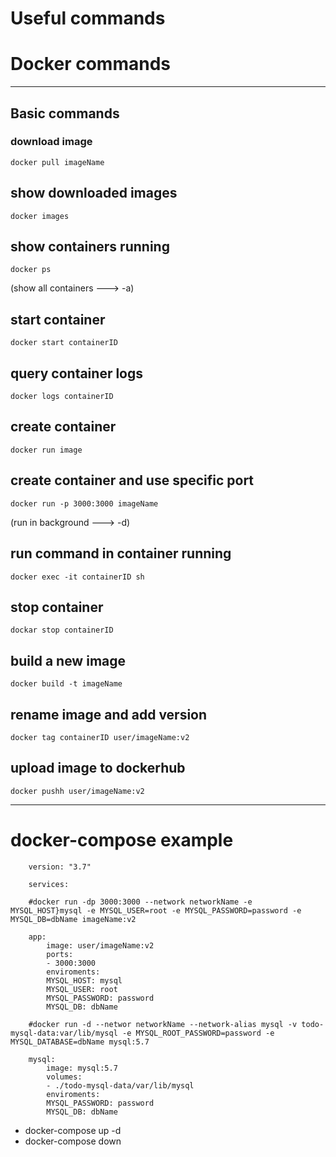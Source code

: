 # Useful commands

# Docker commands

---

## Basic commands

### download image

    docker pull imageName
    
## show downloaded images 

    docker images
    
## show containers running

    docker ps
    
(show all containers ---> -a)
    
## start container

    docker start containerID

## query container logs

    docker logs containerID
    
## create container 

    docker run image
    
## create container and use specific port

    docker run -p 3000:3000 imageName

(run in background ---> -d)

## run command in container running

    docker exec -it containerID sh
    
## stop container

    dockar stop containerID
    
## build a new image

    docker build -t imageName
    
## rename image and add version

    docker tag containerID user/imageName:v2 
   
## upload image to dockerhub 

    docker pushh user/imageName:v2
    
---

# docker-compose example

        version: "3.7"

        services:

        #docker run -dp 3000:3000 --network networkName -e MYSQL_HOST}mysql -e MYSQL_USER=root -e MYSQL_PASSWORD=password -e MYSQL_DB=dbName imageName:v2

        app:
            image: user/imageName:v2
            ports:
            - 3000:3000
            enviroments:
            MYSQL_HOST: mysql
            MYSQL_USER: root
            MYSQL_PASSWORD: password
            MYSQL_DB: dbName

        #docker run -d --networ networkName --network-alias mysql -v todo-mysql-data:var/lib/mysql -e MYSQL_ROOT_PASSWORD=password -e           MYSQL_DATABASE=dbName mysql:5.7

        mysql:
            image: mysql:5.7
            volumes:
            - ./todo-mysql-data/var/lib/mysql
            enviroments:
            MYSQL_PASSWORD: password
            MYSQL_DB: dbName

- docker-compose up -d
- docker-compose down
